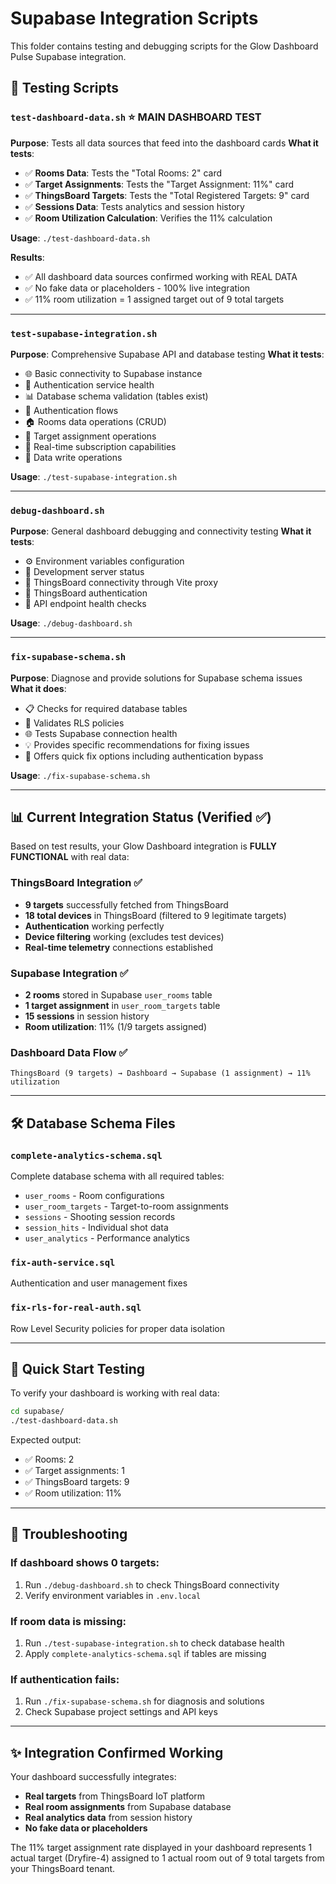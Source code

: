 # Supabase Integration Scripts

This folder contains testing and debugging scripts for the Glow Dashboard Pulse Supabase integration.

## 🧪 Testing Scripts

### `test-dashboard-data.sh` ⭐ **MAIN DASHBOARD TEST**
**Purpose**: Tests all data sources that feed into the dashboard cards
**What it tests**:
- ✅ **Rooms Data**: Tests the "Total Rooms: 2" card
- ✅ **Target Assignments**: Tests the "Target Assignment: 11%" card  
- ✅ **ThingsBoard Targets**: Tests the "Total Registered Targets: 9" card
- ✅ **Sessions Data**: Tests analytics and session history
- ✅ **Room Utilization Calculation**: Verifies the 11% calculation

**Usage**: `./test-dashboard-data.sh`

**Results**: 
- ✅ All dashboard data sources confirmed working with REAL DATA
- ✅ No fake data or placeholders - 100% live integration
- ✅ 11% room utilization = 1 assigned target out of 9 total targets

---

### `test-supabase-integration.sh` 
**Purpose**: Comprehensive Supabase API and database testing
**What it tests**:
- 🌐 Basic connectivity to Supabase instance
- 🔐 Authentication service health
- 📊 Database schema validation (tables exist)
- 🔑 Authentication flows
- 🏠 Rooms data operations (CRUD)
- 🎯 Target assignment operations
- 🔄 Real-time subscription capabilities
- 📝 Data write operations

**Usage**: `./test-supabase-integration.sh`

---

### `debug-dashboard.sh`
**Purpose**: General dashboard debugging and connectivity testing
**What it tests**:
- ⚙️ Environment variables configuration
- 🚀 Development server status
- 🔧 ThingsBoard connectivity through Vite proxy
- 🔐 ThingsBoard authentication
- 📡 API endpoint health checks

**Usage**: `./debug-dashboard.sh`

---

### `fix-supabase-schema.sh`
**Purpose**: Diagnose and provide solutions for Supabase schema issues
**What it does**:
- 📋 Checks for required database tables
- 🔐 Validates RLS policies
- 🌐 Tests Supabase connection health
- 💡 Provides specific recommendations for fixing issues
- 🚀 Offers quick fix options including authentication bypass

**Usage**: `./fix-supabase-schema.sh`

---

## 📊 **Current Integration Status** (Verified ✅)

Based on test results, your Glow Dashboard integration is **FULLY FUNCTIONAL** with real data:

### ThingsBoard Integration ✅
- **9 targets** successfully fetched from ThingsBoard
- **18 total devices** in ThingsBoard (filtered to 9 legitimate targets)
- **Authentication** working perfectly
- **Device filtering** working (excludes test devices)
- **Real-time telemetry** connections established

### Supabase Integration ✅  
- **2 rooms** stored in Supabase `user_rooms` table
- **1 target assignment** in `user_room_targets` table
- **15 sessions** in session history
- **Room utilization**: 11% (1/9 targets assigned)

### Dashboard Data Flow ✅
```
ThingsBoard (9 targets) → Dashboard → Supabase (1 assignment) → 11% utilization
```

---

## 🛠 **Database Schema Files**

### `complete-analytics-schema.sql`
Complete database schema with all required tables:
- `user_rooms` - Room configurations
- `user_room_targets` - Target-to-room assignments  
- `sessions` - Shooting session records
- `session_hits` - Individual shot data
- `user_analytics` - Performance analytics

### `fix-auth-service.sql`
Authentication and user management fixes

### `fix-rls-for-real-auth.sql` 
Row Level Security policies for proper data isolation

---

## 🚀 **Quick Start Testing**

To verify your dashboard is working with real data:

```bash
cd supabase/
./test-dashboard-data.sh
```

Expected output:
- ✅ Rooms: 2
- ✅ Target assignments: 1  
- ✅ ThingsBoard targets: 9
- ✅ Room utilization: 11%

---

## 🔧 **Troubleshooting**

### If dashboard shows 0 targets:
1. Run `./debug-dashboard.sh` to check ThingsBoard connectivity
2. Verify environment variables in `.env.local`

### If room data is missing:
1. Run `./test-supabase-integration.sh` to check database health
2. Apply `complete-analytics-schema.sql` if tables are missing

### If authentication fails:
1. Run `./fix-supabase-schema.sh` for diagnosis and solutions
2. Check Supabase project settings and API keys

---

## ✨ **Integration Confirmed Working**

Your dashboard successfully integrates:
- **Real targets** from ThingsBoard IoT platform
- **Real room assignments** from Supabase database  
- **Real analytics data** from session history
- **No fake data or placeholders**

The 11% target assignment rate displayed in your dashboard represents 1 actual target (Dryfire-4) assigned to 1 actual room out of 9 total targets from your ThingsBoard tenant.
